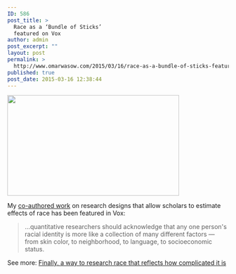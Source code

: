 ```yaml
---
ID: 586
post_title: >
  Race as a ‘Bundle of Sticks’
  featured on Vox
author: admin
post_excerpt: ""
layout: post
permalink: >
  http://www.omarwasow.com/2015/03/16/race-as-a-bundle-of-sticks-featured-on-vox/
published: true
post_date: 2015-03-16 12:38:44
---
```

<img src="https://cdn0.vox-cdn.com/thumbor/Zc44nVdtV8djTfiz65_jXdlwPvQ=/1600x0/filters:no_upscale()/cdn0.vox-cdn.com/uploads/chorus_asset/file/2544906/Screen_Shot_2014-12-03_at_1.09.16_PM.0.png" width="390.5" height="228.5" class="alignnone" />

My <a href="http://www.omarwasow.com/race_causation_6_2.pdf">co-authored work</a> on research designs that allow scholars to estimate effects of race has been featured in Vox:

<blockquote>...quantitative researchers should acknowledge that any one person's racial identity is more like a collection of many different factors — from skin color, to neighborhood, to language, to socioeconomic status.
</blockquote>

See more: <a href="http://www.vox.com/2014/12/15/7382941/race-research-social-science" title="Finally, a way to research race that reflects how complicated it is"> Finally, a way to research race that reflects how complicated it is</a>